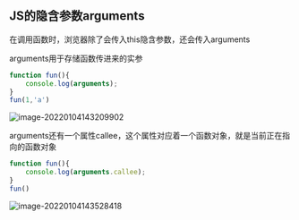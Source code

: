 ## JS的隐含参数arguments

在调用函数时，浏览器除了会传入this隐含参数，还会传入arguments

arguments用于存储函数传进来的实参

```js
function fun(){
    console.log(arguments);
}
fun(1,'a')
```

![image-20220104143209902](C:\Users\hq\AppData\Roaming\Typora\typora-user-images\image-20220104143209902.png)

arguments还有一个属性callee，这个属性对应着一个函数对象，就是当前正在指向的函数对象

```js
function fun(){
    console.log(arguments.callee);
}
fun()
```

![image-20220104143528418](C:\Users\hq\AppData\Roaming\Typora\typora-user-images\image-20220104143528418.png)